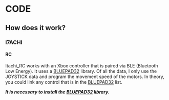 # CODE

## How does it work?

### I7ACHI
#### RC
Itachi_RC works with an Xbox controller that is paired via BLE (Bluetooth Low Energy). It uses a [BLUEPAD32](https://github.com/ricardoquesada/bluepad32) library. Of all the data, I only use the JOYSTICK data and program the movement speed of the motors.
In theory, you could link any control that is in the [BLUEPAD32](https://github.com/ricardoquesada/bluepad32) list.

***It is necessary to install the [BLUEPAD32](https://github.com/ricardoquesada/bluepad32) library.***
